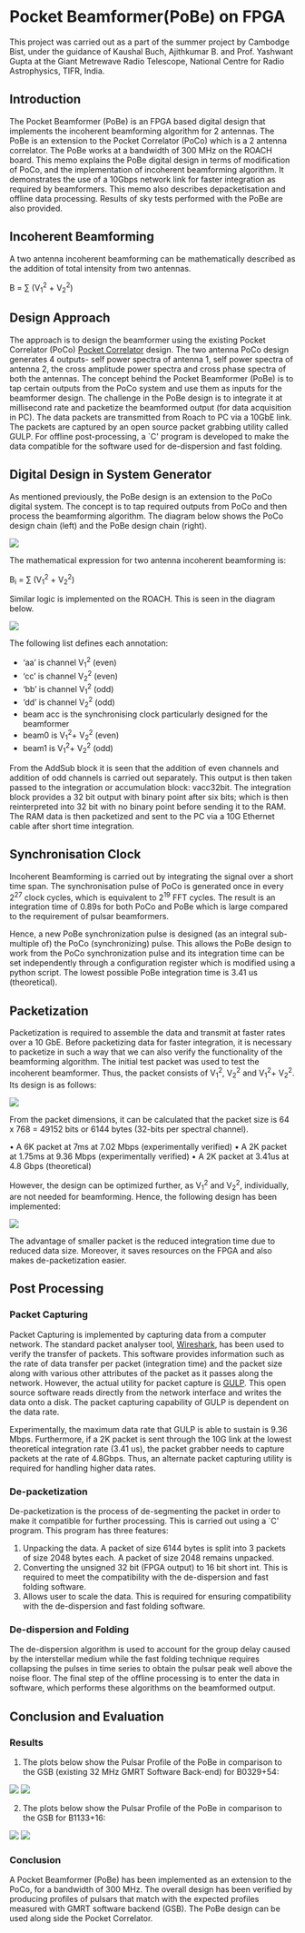 # Pocket Beamformer(PoBe) on FPGA

This project was carried out as a part of the summer project by Cambodge Bist, under the guidance of Kaushal Buch, Ajithkumar B. and Prof. Yashwant Gupta at the Giant Metrewave Radio Telescope, National Centre for Radio Astrophysics, TIFR, India.


## Introduction

The Pocket Beamformer (PoBe) is an FPGA based digital design that implements the incoherent beamforming algorithm for 2 antennas. The PoBe is an extension to the Pocket Correlator (PoCo) which is a 2 antenna correlator. The PoBe works at a bandwidth of 300 MHz on the ROACH board. This memo explains the PoBe digital design in terms of modification of PoCo, and the implementation of incoherent beamforming algorithm. It demonstrates the use of a 10Gbps network link for faster integration as required by beamformers. This memo also describes depacketisation and offline data processing. Results of sky tests performed with the PoBe are also provided.

## Incoherent Beamforming

A two antenna incoherent beamforming can be mathematically described as the addition of total intensity from two antennas.

B = ∑ (V<sub>1</sub><sup>2</sup> + V<sub>2</sub><sup>2</sup>)

## Design Approach

The approach is to design the beamformer using the existing Pocket Correlator (PoCo) [Pocket Correlator](../../Projects/files/Pocket_correlator.md) design. The two antenna PoCo design generates 4 outputs- self power spectra of antenna 1, self power spectra of antenna 2, the cross amplitude power spectra and cross phase spectra of both the antennas. The concept behind the Pocket Beamformer (PoBe) is to tap certain outputs from the PoCo system and use them as inputs for the beamformer design. The challenge in the PoBe design is to integrate it at millisecond rate and packetize the beamformed output (for data acquisition in PC). The data packets are transmitted from Roach to PC via a 10GbE link. The packets are captured by an open source packet grabbing utility called GULP. For offline post-processing, a `C' program is developed to make the data compatible for the software used for de-dispersion and fast folding.


## Digital Design in System Generator

As mentioned previously, the PoBe design is an extension to the PoCo digital system. The concept is to tap required outputs from PoCo and then process the beamforming algorithm. The diagram below shows the PoCo design chain (left) and the PoBe design chain (right).

![](Pocket_beamformer_on_fpga_files/pobe_block_dia.jpg)


The mathematical expression for two antenna incoherent beamforming is: 

B<sub>i</sub> = ∑ (V<sub>1</sub><sup>2</sup> + V<sub>2</sub><sup>2</sup>)


Similar logic is implemented on the ROACH. This is seen in the diagram below.

![](Pocket_beamformer_on_fpga_files/pobe_sysgen_blks.jpg)


The following list defines each annotation:
*	‘aa’ is channel V<sub>1</sub><sup>2</sup> (even)
*	‘cc’ is channel V<sub>2</sub><sup>2</sup> (even)
*	‘bb’ is channel V<sub>1</sub><sup>2</sup> (odd)
*	‘dd’ is channel V<sub>2</sub><sup>2</sup> (odd)
*	beam acc is the synchronising clock particularly designed for the beamformer
*	beam0 is V<sub>1</sub><sup>2</sup>+ V<sub>2</sub><sup>2</sup> (even)
*	beam1 is V<sub>1</sub><sup>2</sup>+ V<sub>2</sub><sup>2</sup> (odd)

From the AddSub block it is seen that the addition of even channels and addition of odd channels is carried out separately. This output is then taken passed to the integration or accumulation block: vacc32bit. The integration block provides a 32 bit output with binary point after six bits; which is then reinterpreted into 32 bit with no binary point before sending it to the RAM. The RAM data is then packetized and sent to the PC via a 10G Ethernet cable after short time integration.


## Synchronisation Clock

Incoherent Beamforming is carried out by integrating the signal over a short time span. The synchronisation pulse of PoCo is generated once in every 2<sup>27</sup> clock cycles, which is equivalent to 2<sup>19</sup> FFT cycles. The result is an integration time of 0.89s for both PoCo and PoBe which is large compared to the requirement of pulsar beamformers.

Hence, a new PoBe synchronization pulse is designed (as an integral sub-multiple of) the PoCo (synchronizing) pulse. This allows the PoBe design to work from the PoCo synchronization pulse and its integration time can be set independently through a configuration register which is modified using a python script. The lowest possible PoBe integration time is 3.41 us (theoretical). 

## Packetization

Packetization is required to assemble the data and transmit at faster rates over a 10 GbE. Before packetizing data for faster integration, it is necessary to packetize in such a way that we can also verify the functionality of the beamforming algorithm. The initial test packet was used to test the incoherent beamformer. Thus, the packet consists of V<sub>1</sub><sup>2</sup>, V<sub>2</sub><sup>2</sup> and V<sub>1</sub><sup>2</sup>+ V<sub>2</sub><sup>2</sup>. Its design is as follows:

![](Pocket_beamformer_on_fpga_files/pobe_6k_packet.jpg)

From the packet dimensions, it can be calculated that the packet size is 64 x 768 = 49152 bits or 6144 bytes (32-bits per spectral channel). 

•	A 6K packet at 7ms at 7.02 Mbps (experimentally verified)
•	A 2K packet at 1.75ms at 9.36 Mbps (experimentally verified) 
•	A 2K packet at 3.41us at 4.8 Gbps (theoretical)


However, the design can be optimized further, as V<sub>1</sub><sup>2</sup> and V<sub>2</sub><sup>2</sup>, individually, are not needed for beamforming. Hence, the following design has been implemented:

![](Pocket_beamformer_on_fpga_files/pobe_2k_packet.jpg)

The advantage of smaller packet is the reduced integration time due to reduced data size. Moreover, it saves resources on the FPGA and also makes de-packetization easier.


## Post Processing

### Packet Capturing

Packet Capturing is implemented by capturing data from a computer network. The standard packet analyser tool, [Wireshark](http://www.wireshark.org/), has been used to verify the transfer of packets. This software provides information such as the rate of data transfer per packet (integration time) and the packet size along with various other attributes of the packet as it passes along the network. However, the actual utility for packet capture is [GULP](http://staff.washington.edu/corey/gulp/). This open source software reads directly from the network interface and writes the data onto a disk. The packet capturing capability of GULP is dependent on the data rate.

Experimentally, the maximum data rate that GULP is able to sustain is 9.36 Mbps. Furthermore, if a 2K packet is sent through the 10G link at the lowest theoretical integration rate (3.41 us), the packet grabber needs to capture packets at the rate of 4.8Gbps. Thus, an alternate packet capturing utility is required for handling higher data rates.

### De-packetization

De-packetization is the process of de-segmenting the packet in order to make it compatible for further processing. This is carried out using a `C' program. This program has three features:
1.	Unpacking the data. A packet of size 6144 bytes is split into 3 packets of size 2048 bytes each. A packet of size 2048 remains unpacked.
2.	Converting the unsigned 32 bit (FPGA output) to 16 bit short int. This is required to meet the compatibility with the de-dispersion and fast folding software.
3.	Allows user to scale the data. This is required for ensuring compatibility with the de-dispersion and fast folding software.

### De-dispersion and Folding

The de-dispersion algorithm is used to account for the group delay caused by the interstellar medium while the fast folding technique requires collapsing the pulses in time series to obtain the pulsar peak well above the noise floor. The final step of the offline processing is to enter the data in software, which performs these algorithms on the beamformed output.


## Conclusion and Evaluation

### Results

1. The plots below show the Pulsar Profile of the PoBe in comparison to the GSB (existing 32 MHz GMRT Software Back-end) for B0329+54:

![](Pocket_beamformer_on_fpga_files/pobe_B0329_54.jpg)
![](Pocket_beamformer_on_fpga_files/gsb_B0329_54.jpg)


2. The plots below show the Pulsar Profile of the PoBe in comparison to the GSB for B1133+16:

![](Pocket_beamformer_on_fpga_files/pobe_B1133_16.jpg)
![](Pocket_beamformer_on_fpga_files/gsb_B1133_16.jpg)


### Conclusion

A Pocket Beamformer (PoBe) has been implemented as an extension to the PoCo, for a bandwidth of 300 MHz. The overall design has been verified by producing profiles of pulsars that match with the expected profiles measured with GMRT software backend (GSB). The PoBe design can be used along side the Pocket Correlator.